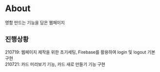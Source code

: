 # About
명함 만드는 기능을 담은 웹페이지

## 진행상황
210719: 웹페이지 제작을 위한 초기세팅, Firebase를 활용하여 login 및 logout 기본 구현  
210721: 카드 미리보기 기능, 카드 새로 만들기 기능 구현  
